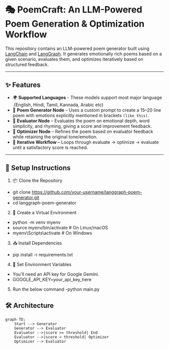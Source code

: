 # 🎭 PoemCraft: An LLM-Powered Poem Generation & Optimization Workflow

This repository contains an LLM-powered poem generator built using [LangChain](https://www.langchain.com/) and [LangGraph](https://www.langgraph.dev/). It generates emotionally rich poems based on a given scenario, evaluates them, and optimizes iteratively based on structured feedback.

---

## ✨ Features
- 🌍 **Supported Languages** - These models support most major language .(English, Hindi, Tamil, Kannada, Arabic etc)
- 🎨 **Poem Generator Node** – Uses a custom prompt to create a 15–20 line poem with emotions explicitly mentioned in brackets `(like this)`.
- 🧠 **Evaluator Node** – Evaluates the poem on emotional depth, word simplicity, and rhyming, giving a score and improvement feedback.
- 🔁 **Optimizer Node** – Refines the poem based on evaluator feedback while retaining the original tone/emotion.
- 🔄 **Iterative Workflow** – Loops through evaluate → optimize → evaluate until a satisfactory score is reached.

---

## 🚀 Setup Instructions
1. 📦 Clone the Repository
- git clone https://github.com/your-username/langgraph-poem-generator.git
- cd langgraph-poem-generator
2. 🐍 Create a Virtual Environment
- python -m venv myenv
- source myenv/bin/activate          # On Linux/macOS
- myenv\Scripts\activate             # On Windows
3. 📥 Install Dependencies
- pip install -r requirements.txt
4. 🔑 Set Environment Variables
- You'll need an API key for Google Gemini.
- GOOGLE_API_KEY=your_api_key_here
5. Run the below command
-python main.py

## 🛠️ Architecture

```mermaid
graph TD;
    Start --> Generator
    Generator --> Evaluator
    Evaluator -->|score >= threshold| End
    Evaluator -->|score < threshold| Optimizer
    Optimizer --> Evaluator
